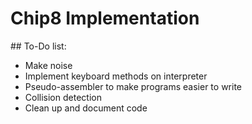 # Chip8 Implementation

## To-Do list:

* Make noise
* Implement keyboard methods on interpreter
* Pseudo-assembler to make programs easier to write
* Collision detection
* Clean up and document code
